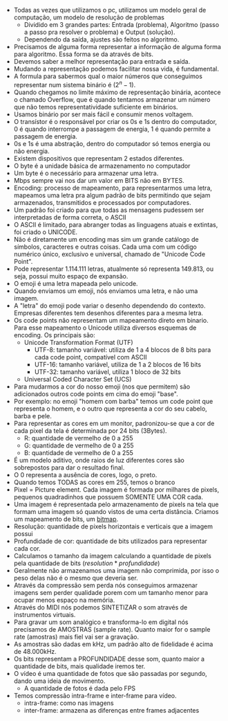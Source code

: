 
- Todas as vezes que utilizamos o pc, utilizamos um modelo geral de computação, um modelo de resolução de problemas
	- Dividido em 3 grandes partes: Entrada (problema), Algoritmo (passo a passo pra resolver o problema) e Output (solução).
	- Dependendo da saída, ajustes são feitos no algoritmo.
- Precisamos de alguma forma representar a informação de alguma forma para  algoritmo. Essa forma se da através de bits.
- Devemos saber a melhor representação para entrada e saída.
- Mudando a representação podemos facilitar nossa vida, é fundamental.
- A formula para sabermos qual o maior números que conseguimos representar num sistema binário é $(2^n-1)$.
- Quando chegamos no limite máximo de representação binária, acontece o chamado Overflow, que é quando tentamos armazenar um número que não temos representatividade suficiente em binários.
- Usamos binário por ser mais fácil e consumir menos voltagem.
- O transístor é o responsável por criar os 0s e 1s dentro do computador, 0 é quando interrompe a passagem de energia, 1 é quando permite a passagem de energia.
- 0s e 1s é uma abstração, dentro do computador só temos energia ou não energia. 
- Existem dispositivos que representam 2 estados diferentes.
- O byte é a unidade básica de armazenamento no computador
- Um byte é o necessário para armazenar uma letra.
- Mbps sempre vai nos dar um valor em BITS não em BYTES.
- Encoding: processo de mapeamento, para representarmos uma letra, mapeamos uma letra pra algum padrão de bits permitindo que sejam armazenados, transmitidos e processados por computadores.
- Um padrão foi criado para que todas as mensagens pudessem ser interpretadas de forma correta, o ASCII
- O ASCII é limitado, para abranger todas as linguagens atuais e extintas, foi criado o UNICODE.
- Não é diretamente um encoding mas sim um grande catálogo de símbolos, caracteres e outras coisas. Cada uma com um código numérico único, exclusivo e universal, chamado de "Unicode Code Point".
- Pode representar 1.114.111 letras, atualmente só representa 149.813, ou seja, possui muito espaço de expansão.
- O emoji é uma letra mapeada pelo unicode.
- Quando enviamos um emoji, nós enviamos uma letra, e não uma imagem. 
- A "letra" do emoji pode variar o desenho dependendo do contexto. Empresas diferentes tem desenhos diferentes para a mesma letra.
- Os code points não representam um mapeamento direto em binario. Para esse mapeamento o Unicode utiliza diversos esquemas de encoding. Os principais são:
	- Unicode Transformation Format (UTF)
		- UTF-8: tamanho variável: utiliza de 1 a 4 blocos de 8 bits para cada code point, compatível com ASCII
		- UTF-16: tamanho variável, utiliza de 1 a 2 blocos de 16 bits
		- UTF-32: tamanho variável, utiliza 1 bloco de 32 bits
	- Universal Coded Character Set (UCS)
- Para mudarmos a cor do nosso emoji (nos que permitem) são adicionados outros code points em cima do emoji "base".
- Por exemplo: no emoji "homem com barba" temos um code point que representa o homem, e o outro que representa a cor do seu cabelo, barba e pele.
- Para representar as cores em um monitor, padronizou-se que a cor de cada pixel da tela é determinada por 24 bits (3Bytes).
	- R: quantidade de vermelho de 0  a 255
	- G: quantidade de vermelho de 0  a 255
	- B: quantidade de vermelho de 0  a 255
- É um modelo aditivo, onde raios de luz diferentes cores são sobrepostos para dar o resultado final.
- O 0 representa a ausência de cores, logo, o preto.
- Quando temos TODAS as cores em 255, temos o branco
- Pixel = Picture element. Cada imagem é formada por milhares de pixels, pequenos quadradinhos que possuem SOMENTE UMA COR cada.
- Uma imagem é representada pelo armazenamento de pixels na tela que formam uma imagem só quando vistos de uma certa distância. Criamos um mapeamento de bits, um [bitmap](https://learn.microsoft.com/pt-br/dotnet/desktop/winforms/advanced/types-of-bitmaps?view=netframeworkdesktop-4.8). 
- Resolução: quantidade de pixels horizontais e verticais que a imagem possui
- Profundidade de cor: quantidade de bits utilizados para representar cada cor.
- Calculamos o tamanho da imagem calculando a quantidade de pixels pela quantidade de bits ($resolution*profundidade$)
- Geralmente não armazenamos uma imagem não comprimida, por isso o peso delas não é o mesmo que deveria ser. 
- Através da compressão sem perda nós conseguimos armazenar imagens sem perder qualidade porem com um tamanho menor para ocupar menos espaço na memória.
- Através do MIDI nós podemos SINTETIZAR o som através de instrumentos virtuais.
- Para gravar um som analógico e transforma-lo em digital nós precisamos de AMOSTRAS (sample rate). Quanto maior for o sample rate (amostras) mais fiel vai ser a gravação. 
- As amostras são dadas em kHz, um padrão alto de fidelidade é acima de 48.000kHz.
- Os bits representam a PROFUNDIDADE desse som, quanto maior a quantidade de bits, mais qualidade iremos ter. 
- O vídeo é uma quantidade de fotos que são passadas por segundo, dando uma ideia de movimento.
	- A quantidade de fotos é dada pelo FPS
- Temos compressão intra-frame e inter-frame para vídeo.
	- intra-frame: como nas imagens
	- inter-frame: armazena as diferenças entre frames adjacentes 
